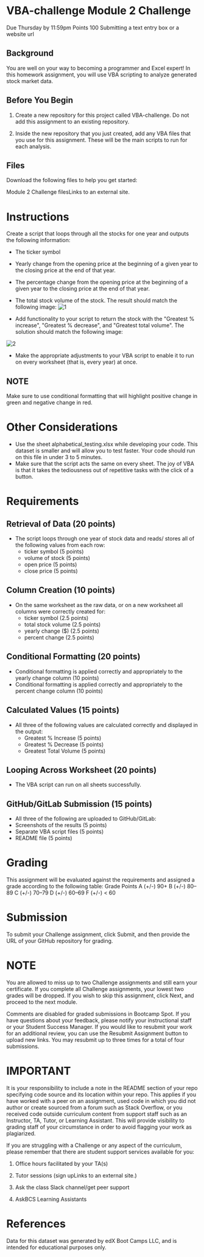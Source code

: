 # VBA-challenge Module 2 Challenge
Due Thursday by 11:59pm Points 100 Submitting a text entry box or a website url
## Background
You are well on your way to becoming a programmer and Excel expert! In this homework assignment, you will use VBA scripting to analyze generated stock market data.

## Before You Begin
1. Create a new repository for this project called VBA-challenge. Do not add this assignment to an existing repository.

2. Inside the new repository that you just created, add any VBA files that you use for this assignment. These will be the main scripts to run for each analysis.

## Files
Download the following files to help you get started:

Module 2 Challenge filesLinks to an external site.

# Instructions
Create a script that loops through all the stocks for one year and outputs the following information:

* The ticker symbol
* Yearly change from the opening price at the beginning of a given year to the closing price at the end of that year.
* The percentage change from the opening price at the beginning of a given year to the closing price at the end of that year.
* The total stock volume of the stock. The result should match the following image:
![1](https://user-images.githubusercontent.com/128906024/234722042-645bf3c1-ecaf-4d6a-9cdc-382cdf4490e8.jpg)

* Add functionality to your script to return the stock with the "Greatest % increase", "Greatest % decrease", and "Greatest total volume". The solution should match the following image:

![2](https://user-images.githubusercontent.com/128906024/234722065-dd89d275-ad64-4c55-8115-5f85c9df64b8.jpg)

* Make the appropriate adjustments to your VBA script to enable it to run on every worksheet (that is, every year) at once.

## NOTE
Make sure to use conditional formatting that will highlight positive change in green and negative change in red.

# Other Considerations
* Use the sheet alphabetical_testing.xlsx while developing your code. This dataset is smaller and will allow you to test faster. Your code should run on this file in under 3 to 5 minutes.
* Make sure that the script acts the same on every sheet. The joy of VBA is that it takes the tediousness out of repetitive tasks with the click of a button.

# Requirements
## Retrieval of Data (20 points)
* The script loops through one year of stock data and reads/ stores all of the following values from each row:
  * ticker symbol (5 points)
  * volume of stock (5 points)
  * open price (5 points)
  * close price (5 points)
  
## Column Creation (10 points)
* On the same worksheet as the raw data, or on a new worksheet all columns were correctly created for:
  *  ticker symbol (2.5 points)
  *  total stock volume (2.5 points)
  *  yearly change ($) (2.5 points)
  *  percent change (2.5 points)

## Conditional Formatting (20 points)
* Conditional formatting is applied correctly and appropriately to the yearly change column (10 points)
* Conditional formatting is applied correctly and appropriately to the percent change column (10 points)

## Calculated Values (15 points)
* All three of the following values are calculated correctly and displayed in the output:
  *  Greatest % Increase (5 points)
  *  Greatest % Decrease (5 points)
  *  Greatest Total Volume (5 points)

## Looping Across Worksheet (20 points)
*  The VBA script can run on all sheets successfully.

## GitHub/GitLab Submission (15 points)
*  All three of the following are uploaded to GitHub/GitLab:
  *  Screenshots of the results (5 points)
  *  Separate VBA script files (5 points)
  *  README file (5 points)

# Grading
This assignment will be evaluated against the requirements and assigned a grade according to the following table:
Grade	Points
A (+/-)	90+
B (+/-)	80–89
C (+/-)	70–79
D (+/-)	60–69
F (+/-)	< 60

# Submission
To submit your Challenge assignment, click Submit, and then provide the URL of your GitHub repository for grading.

# NOTE
You are allowed to miss up to two Challenge assignments and still earn your certificate. If you complete all Challenge assignments, your lowest two grades will be dropped. If you wish to skip this assignment, click Next, and proceed to the next module.

Comments are disabled for graded submissions in Bootcamp Spot. If you have questions about your feedback, please notify your instructional staff or your Student Success Manager. If you would like to resubmit your work for an additional review, you can use the Resubmit Assignment button to upload new links. You may resubmit up to three times for a total of four submissions.

# IMPORTANT
It is your responsibility to include a note in the README section of your repo specifying code source and its location within your repo. This applies if you have worked with a peer on an assignment, used code in which you did not author or create sourced from a forum such as Stack Overflow, or you received code outside curriculum content from support staff such as an Instructor, TA, Tutor, or Learning Assistant. This will provide visibility to grading staff of your circumstance in order to avoid flagging your work as plagiarized.

If you are struggling with a Challenge or any aspect of the curriculum, please remember that there are student support services available for you:

1. Office hours facilitated by your TA(s)

2. Tutor sessions (sign upLinks to an external site.)

3. Ask the class Slack channel/get peer support

4. AskBCS Learning Assistants

# References
Data for this dataset was generated by edX Boot Camps LLC, and is intended for educational purposes only.




